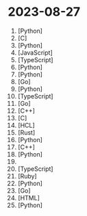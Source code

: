 # 2023-08-27

1. [](https://github.comundefined "Inference code for CodeLlama models") [Python]
2. [](https://github.comundefined "") [C]
3. [](https://github.comundefined "PoC for a scalable dev tool that writes entire apps from scratch while the developer oversees the implementation") [Python]
4. [](https://github.comundefined "A WhatsApp client library for NodeJS that connects through the WhatsApp Web browser app") [JavaScript]
5. [](https://github.comundefined "Visual Studio Code") [TypeScript]
6. [](https://github.comundefined "The official repo of Qwen-VL (通义千问-VL) chat & pretrained large vision language model proposed by Alibaba Cloud.") [Python]
7. [](https://github.comundefined "Official Implementation of Graph of Thoughts: Solving Elaborate Problems with Large Language Models") [Python]
8. [](https://github.comundefined "Reverse engineering of the native Obsidian sync server") [Go]
9. [](https://github.comundefined "Inference code for LLaMA models") [Python]
10. [](https://github.comundefined "Interactive roadmaps, guides and other educational content to help developers grow in their careers.") [TypeScript]
11. [](https://github.comundefined "Redis Go client") [Go]
12. [](https://github.comundefined "An open-source C++ library developed and used at Facebook.") [C++]
13. [](https://github.comundefined "Get up and running with Llama 2 and other large language models locally") [C]
14. [](https://github.comundefined "Terraform module to create an Elastic Kubernetes (EKS) cluster and associated resources 🇺🇦") [HCL]
15. [](https://github.comundefined "friend.tech mempool sniper") [Rust]
16. [](https://github.comundefined "[ICCV 2023] StableVideo: Text-driven Consistency-aware Diffusion Video Editing") [Python]
17. [](https://github.comundefined "A modern, C++-native, test framework for unit-tests, TDD and BDD - using C++14, C++17 and later (C++11 support is in v2.x branch, and C++03 on the Catch1.x branch)") [C++]
18. [](https://github.comundefined "A Gradio web UI for Large Language Models. Supports transformers, GPTQ, llama.cpp (ggml/gguf), Llama models.") [Python]
19. [](https://github.comundefined "List of Computer Science courses with video lectures.") 
20. [](https://github.comundefined "Apache Superset is a Data Visualization and Data Exploration Platform") [TypeScript]
21. [](https://github.comundefined "A platform for community discussion. Free, open, simple.") [Ruby]
22. [](https://github.comundefined "Create web-based user interfaces with Python. The nice way.") [Python]
23. [](https://github.comundefined "A more than minimal JVM written in Go and capable of running Java 17 classes.") [Go]
24. [](https://github.comundefined "The OpenTF Manifesto expresses concern over HashiCorp's switch of the Terraform license from open-source to the Business Source License (BSL) and calls for the tool's return to a truly open-source license.") [HTML]
25. [](https://github.comundefined "prompt2model - Generate Deployable Models from Natural Language Instructions") [Python]
